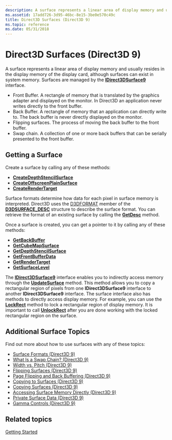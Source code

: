 ```yaml
---
description: A surface represents a linear area of display memory and usually resides in the display memory of the display card, although surfaces can exist in system memory. Surfaces are managed by the IDirect3DSurface9 interface.
ms.assetid: 17add726-3d95-46bc-8e15-3be0e570c49c
title: Direct3D Surfaces (Direct3D 9)
ms.topic: reference
ms.date: 05/31/2018
---
```


# Direct3D Surfaces (Direct3D 9)

A surface represents a linear area of display memory and usually resides in the display memory of the display card, although surfaces can exist in system memory. Surfaces are managed by the [**IDirect3DSurface9**](/windows/win32/api/d3d9helper/nn-d3d9helper-idirect3dsurface9) interface.

-   Front Buffer. A rectangle of memory that is translated by the graphics adapter and displayed on the monitor. In Direct3D an application never writes directly to the front buffer.
-   Back Buffer. A rectangle of memory that an application can directly write to. The back buffer is never directly displayed on the monitor.
-   Flipping surfaces. The process of moving the back buffer to the front buffer.
-   Swap chain. A collection of one or more back buffers that can be serially presented to the front buffer.

## Getting a Surface

Create a surface by calling any of these methods:

-   [**CreateDepthStencilSurface**](/windows/win32/api/d3d9helper/nf-d3d9helper-idirect3ddevice9-createdepthstencilsurface)
-   [**CreateOffscreenPlainSurface**](/windows/win32/api/d3d9helper/nf-d3d9helper-idirect3ddevice9-createoffscreenplainsurface)
-   [**CreateRenderTarget**](/windows/win32/api/d3d9helper/nf-d3d9helper-idirect3ddevice9-createrendertarget)

Surface formats determine how data for each pixel in surface memory is interpreted. Direct3D uses the [D3DFORMAT](d3dformat.md) member of the [**D3DSURFACE\_DESC**](d3dsurface-desc.md) structure to describe the surface format. You can retrieve the format of an existing surface by calling the [**GetDesc**](/windows/win32/api/d3d9helper/nf-d3d9helper-idirect3dsurface9-getdesc) method.

Once a surface is created, you can get a pointer to it by calling any of these methods:

-   [**GetBackBuffer**](/windows/win32/api/d3d9helper/nf-d3d9helper-idirect3ddevice9-getbackbuffer)
-   [**GetCubeMapSurface**](/windows/win32/api/d3d9helper/nf-d3d9helper-idirect3dcubetexture9-getcubemapsurface)
-   [**GetDepthStencilSurface**](/windows/win32/api/d3d9helper/nf-d3d9helper-idirect3ddevice9-getdepthstencilsurface)
-   [**GetFrontBufferData**](/windows/win32/api/d3d9helper/nf-d3d9helper-idirect3ddevice9-getfrontbufferdata)
-   [**GetRenderTarget**](/windows/win32/api/d3d9helper/nf-d3d9helper-idirect3ddevice9-getrendertarget)
-   [**GetSurfaceLevel**](/windows/win32/api/d3d9helper/nf-d3d9helper-idirect3dtexture9-getsurfacelevel)

The [**IDirect3DSurface9**](/windows/win32/api/d3d9helper/nn-d3d9helper-idirect3dsurface9) interface enables you to indirectly access memory through the [**UpdateSurface**](/windows/desktop/api) method. This method allows you to copy a rectangular region of pixels from one **IDirect3DSurface9** interface to another **IDirect3DSurface9** interface. The surface interface also has methods to directly access display memory. For example, you can use the [**LockRect**](/windows/desktop/api) method to lock a rectangular region of display memory. It is important to call [**UnlockRect**](/windows/win32/api/d3d9helper/nf-d3d9helper-idirect3dsurface9-unlockrect) after you are done working with the locked rectangular region on the surface.

## Additional Surface Topics

Find out more about how to use surfaces with any of these topics:

-   [Surface Formats (Direct3D 9)](surface-formats.md)
-   [What Is a Swap Chain? (Direct3D 9)](what-is-a-swap-chain-.md)
-   [Width vs. Pitch (Direct3D 9)](width-vs--pitch.md)
-   [Flipping Surfaces (Direct3D 9)](flipping-surfaces.md)
-   [Page Flipping and Back Buffering (Direct3D 9)](page-flipping-and-back-buffering.md)
-   [Copying to Surfaces (Direct3D 9)](copying-to-surfaces.md)
-   [Copying Surfaces (Direct3D 9)](copying-surfaces.md)
-   [Accessing Surface Memory Directly (Direct3D 9)](accessing-surface-memory-directly.md)
-   [Private Surface Data (Direct3D 9)](private-surface-data.md)
-   [Gamma Controls (Direct3D 9)](gamma-controls.md)

## Related topics

<dl> <dt>

[Getting Started](getting-started.md)
</dt> </dl>

 

 
